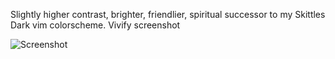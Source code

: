 Slightly higher contrast, brighter, friendlier, spiritual successor to my Skittles Dark vim colorscheme.
Vivify screenshot

![Screenshot](http://i.imgur.com/mRchA.png)
